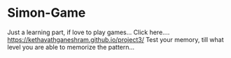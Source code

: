 # Simon-Game

Just a learning part, if love to play games...
Click here.... https://kethavathganeshram.github.io/project3/
Test your memory, till what level you are able to memorize the pattern...
